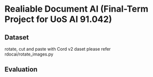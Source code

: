 # Realiable Document AI (Final-Term Project for UoS AI 91.042)

## Dataset

rotate, cut and paste with Cord v2 daset
please refer rdocai/rotate_images.py

## Evaluation

